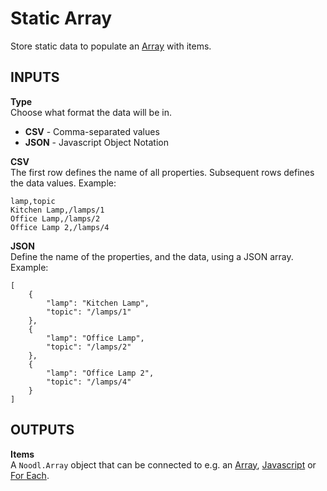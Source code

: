 # Static Array

Store static data to populate an [Array](nodes/data/array.md) with items.

## INPUTS
**Type**  
Choose what format the data will be in.

* **CSV** - Comma-separated values
* **JSON** - Javascript Object Notation

**CSV**  
The first row defines the name of all properties. Subsequent rows defines the data values.
Example:

    lamp,topic
    Kitchen Lamp,/lamps/1
    Office Lamp,/lamps/2
    Office Lamp 2,/lamps/4

**JSON**  
Define the name of the properties, and the data, using a JSON array.
Example:

    [
        {
            "lamp": "Kitchen Lamp",
            "topic": "/lamps/1"
        },
        {
            "lamp": "Office Lamp",
            "topic": "/lamps/2"
        },
        {
            "lamp": "Office Lamp 2",
            "topic": "/lamps/4"
        }
    ]

## OUTPUTS

**Items**  
A `Noodl.Array` object that can be connected to e.g. an [Array](nodes/data/array.md), [Javascript](nodes/standard/javascript.md) or [For Each](nodes/data/for-each.md).

